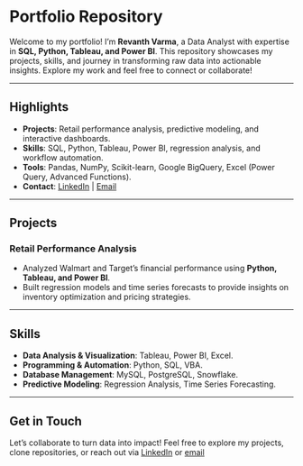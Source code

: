 # **Portfolio Repository**  
Welcome to my portfolio! I’m **Revanth Varma**, a Data Analyst with expertise in **SQL, Python, Tableau, and Power BI**. This repository showcases my projects, skills, and journey in transforming raw data into actionable insights. Explore my work and feel free to connect or collaborate!  

---

## **Highlights**  
- **Projects**: Retail performance analysis, predictive modeling, and interactive dashboards.  
- **Skills**: SQL, Python, Tableau, Power BI, regression analysis, and workflow automation.  
- **Tools**: Pandas, NumPy, Scikit-learn, Google BigQuery, Excel (Power Query, Advanced Functions).  
- **Contact**: [LinkedIn](https://www.linkedin.com/in/revanth-varma-/) | [Email](mailto:bhupathivarma97@gmail.com)  

---

## **Projects**  
### **Retail Performance Analysis**  
- Analyzed Walmart and Target’s financial performance using **Python, Tableau, and Power BI**.  
- Built regression models and time series forecasts to provide insights on inventory optimization and pricing strategies.  

---

## **Skills**  
- **Data Analysis & Visualization**: Tableau, Power BI, Excel.  
- **Programming & Automation**: Python, SQL, VBA.  
- **Database Management**: MySQL, PostgreSQL, Snowflake.  
- **Predictive Modeling**: Regression Analysis, Time Series Forecasting.  

---

## **Get in Touch**  
Let’s collaborate to turn data into impact! Feel free to explore my projects, clone repositories, or reach out via [LinkedIn](https://www.linkedin.com/in/revanth-varma-/) or [email](mailto:bhupathivarma97@gmail.com)
